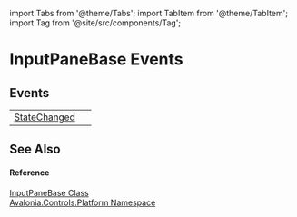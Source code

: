 import Tabs from '@theme/Tabs'; 
import TabItem from '@theme/TabItem'; 
import Tag from '@site/src/components/Tag'; 

# InputPaneBase Events




## Events
<table>
<tr>
<td><a href="E_Avalonia_Controls_Platform_InputPaneBase_StateChanged">StateChanged</a></td>
<td> </td>
</tr>
</table>

## See Also


#### Reference
<a href="T_Avalonia_Controls_Platform_InputPaneBase">InputPaneBase Class</a>  
<a href="N_Avalonia_Controls_Platform">Avalonia.Controls.Platform Namespace</a>  
